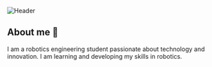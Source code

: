 ![Header](https://github.com/user-attachments/assets/d7d33c7f-0f2b-4a8b-94b8-d8e4d8a49650)

## About me :rocket:
I am a robotics engineering student passionate about technology and innovation. I am learning and developing my skills in robotics.

<!--

- 🔭 I’m currently working on ...
- 🌱 I’m currently learning ...

- 👯 I’m looking to collaborate on ...
- 🤔 I’m looking for help with ...

- 📫 How to reach me: ...
- ⚡ Fun fact: ...
-->
